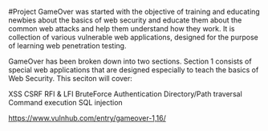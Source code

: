 #Project GameOver was started with the objective of training and educating newbies about the basics of web security and educate them about the common web attacks and help them understand how they work. It is collection of various vulnerable web applications, designed for the purpose of learning web penetration testing.

GameOver has been broken down into two sections. Section 1 consists of special web applications that are designed especially to teach the basics of Web Security. This seciton will cover:

XSS
CSRF
RFI & LFI
BruteForce Authentication
Directory/Path traversal
Command execution
SQL injection

https://www.vulnhub.com/entry/gameover-1,16/
